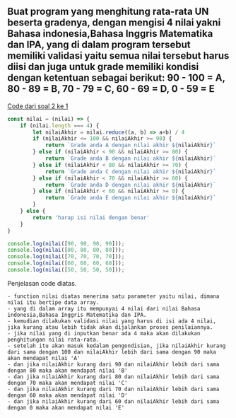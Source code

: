 ## Buat program yang menghitung rata-rata UN beserta gradenya, dengan mengisi 4 nilai yakni Bahasa indonesia,Bahasa Inggris Matematika dan IPA, yang di dalam program tersebut memiliki validasi yaitu semua nilai tersebut harus diisi dan juga untuk grade memiliki kondisi dengan ketentuan sebagai berikut: 90 - 100 = A, 80 - 89 = B, 70 - 79 = C, 60 - 69 = D, 0 - 59 = E

[Code dari soal 2 ke 1](https://playcode.io/735106/)

```javascript
const nilai = (nilai) => {
    if (nilai.length === 4) {
        let nilaiAkhir = nilai.reduce((a, b) => a+b) / 4
        if (nilaiAkhir <= 100 && nilaiAkhir >= 90) {
            return `Grade anda A dengan nilai akhir ${nilaiAkhir}`
        } else if (nilaiAkhir < 90 && nilaiAkhir >= 80) {
            return `Grade anda B dengan nilai akhir ${nilaiAkhir}`
        } else if (nilaiAkhir < 80 && nilaiAkhir >= 70) {
            return `Grade anda C dengan nilai akhir ${nilaiAkhir}`
        } else if (nilaiAkhir < 70 && nilaiAkhir >= 60) {
            return `Grade anda D dengan nilai akhir ${nilaiAkhir}`
        } else if (nilaiAkhir < 60 && nilaiAkhir >= 0) {
            return `Grade anda E dengan nilai akhir ${nilaiAkhir}`
        }
    } else {
        return 'harap isi nilai dengan benar'
    }
}

console.log(nilai([90, 90, 90, 90]));
console.log(nilai([80, 80, 80, 80]));
console.log(nilai([70, 70, 70, 70]));
console.log(nilai([60, 60, 60, 60]));
console.log(nilai([50, 50, 50, 50]));
```

Penjelasan code diatas.

    - function nilai diatas menerima satu parameter yaitu nilai, dimana nilai itu bertipe data array.
    - yang di dalam array itu mempunyai 4 nilai dari nilai Bahasa indonesia,Bahasa Inggris Matematika dan IPA.
    - kemudian dilakukan validasi nilai yang harus di isi ada 4 nilai, jika kurang atau lebih tidak akan dijalankan proses penilaiannya.
    - jika nilai yang di inputkan benar ada 4 maka akan dilakukan penghitungan nilai rata-rata.
    - setelah itu akan masuk kedalam pengondisian, jika nilaiAkhir kurang dari sama dengan 100 dan nilaiAkhir lebih dari sama dengan 90 maka akan mendapat nilai 'A'
    - dan jika nilaiAkhir kurang dari 90 dan nilaiAkhir lebih dari sama dengan 80 maka akan mendapat nilai 'B'
    - dan jika nilaiAkhir kurang dari 80 dan nilaiAkhir lebih dari sama dengan 70 maka akan mendapat nilai 'C'
    - dan jika nilaiAkhir kurang dari 70 dan nilaiAkhir lebih dari sama dengan 60 maka akan mendapat nilai 'D'
    - dan jika nilaiAkhir kurang dari 60 dan nilaiAkhir lebih dari sama dengan 0 maka akan mendapat nilai 'E'